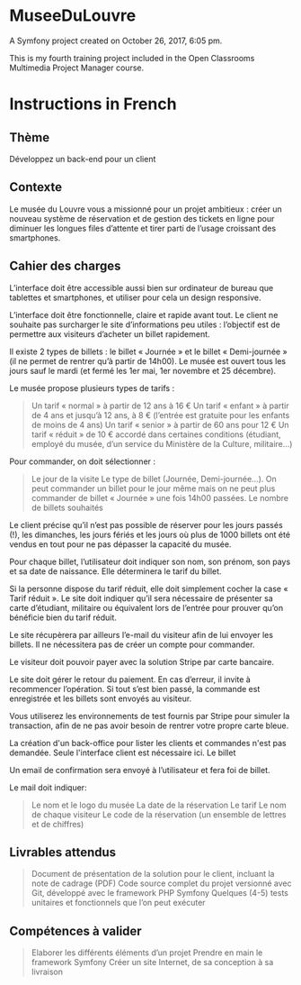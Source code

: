 MuseeDuLouvre
=============

A Symfony project created on October 26, 2017, 6:05 pm.

This is my fourth training project included in the Open Classrooms Multimedia Project Manager course.



Instructions in French
======================


Thème
-----

Développez un back-end pour un client



Contexte
--------

Le musée du Louvre vous a missionné pour un projet ambitieux : créer un nouveau système de réservation et de gestion des tickets en ligne pour diminuer les longues files d’attente et tirer parti de l’usage croissant des smartphones.



Cahier des charges
------------------

L’interface doit être accessible aussi bien sur ordinateur de bureau que tablettes et smartphones, et utiliser pour cela un design responsive.

L’interface doit être fonctionnelle, claire et rapide avant tout. Le client ne souhaite pas surcharger le site d’informations peu utiles : l’objectif est de permettre aux visiteurs d’acheter un billet rapidement.

Il existe 2 types de billets : le billet « Journée » et le billet « Demi-journée » (il ne permet de rentrer qu’à partir de 14h00). Le musée est ouvert tous les jours sauf le mardi (et fermé les 1er mai, 1er novembre et 25 décembre).

Le musée propose plusieurs types de tarifs :
> Un tarif « normal » à partir de 12 ans à 16 €
> Un tarif « enfant » à partir de 4 ans et jusqu’à 12 ans, à 8 € (l’entrée est gratuite pour les enfants de moins de 4 ans)
> Un tarif « senior » à partir de 60 ans pour 12  €
> Un tarif « réduit » de 10 € accordé dans certaines conditions (étudiant, employé du musée, d’un service du Ministère de la Culture, militaire…)

Pour commander, on doit sélectionner :
> Le jour de la visite
> Le type de billet (Journée, Demi-journée…). On peut commander un billet pour le jour même mais on ne peut plus commander de billet « Journée » une fois 14h00 passées.
> Le nombre de billets souhaités

Le client précise qu’il n’est pas possible de réserver pour les jours passés (!), les dimanches, les jours fériés et les jours où plus de 1000 billets ont été vendus en tout pour ne pas dépasser la capacité du musée.

Pour chaque billet, l’utilisateur doit indiquer son nom, son prénom, son pays et sa date de naissance. Elle déterminera le tarif du billet.

Si la personne dispose du tarif réduit, elle doit simplement cocher la case « Tarif réduit ». Le site doit indiquer qu’il sera nécessaire de présenter sa carte d’étudiant, militaire ou équivalent lors de l’entrée pour prouver qu’on bénéficie bien du tarif réduit.

Le site récupèrera par ailleurs l’e-mail du visiteur afin de lui envoyer les billets. Il ne nécessitera pas de créer un compte pour commander.

Le visiteur doit pouvoir payer avec la solution Stripe par carte bancaire.

Le site doit gérer le retour du paiement. En cas d’erreur, il invite à recommencer l’opération. Si tout s’est bien passé, la commande est enregistrée et les billets sont envoyés au visiteur.

Vous utiliserez les environnements de test fournis par Stripe pour simuler la transaction, afin de ne pas avoir besoin de rentrer votre propre carte bleue.

La création d'un back-office pour lister les clients et commandes n'est pas demandée. Seule l'interface client est nécessaire ici.
Le billet

Un email de confirmation sera envoyé à l’utilisateur et fera foi de billet.

Le mail doit indiquer:
> Le nom et le logo du musée
> La date de la réservation
> Le tarif
> Le nom de chaque visiteur
> Le code de la réservation (un ensemble de lettres et de chiffres) 



Livrables attendus
------------------

> Document de présentation de la solution pour le client, incluant la note de cadrage (PDF)
> Code source complet du projet versionné avec Git, développé avec le framework PHP Symfony
> Quelques (4-5) tests unitaires et fonctionnels que l’on peut exécuter



Compétences à valider
---------------------

> Elaborer les différents éléments d’un projet
> Prendre en main le framework Symfony
> Créer un site Internet, de sa conception à sa livraison
